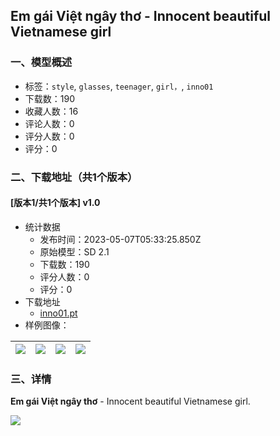 ## Em gái Việt ngây thơ - Innocent beautiful Vietnamese girl
### 一、模型概述

- 标签：`style`, `glasses`, `teenager`, `girl，`, `inno01`
- 下载数：190
- 收藏人数：16
- 评论人数：0
- 评分人数：0
- 评分：0

### 二、下载地址（共1个版本）

#### [版本1/共1个版本] v1.0

- 统计数据
  - 发布时间：2023-05-07T05:33:25.850Z
  - 原始模型：SD 2.1
  - 下载数：190
  - 评分人数：0
  - 评分：0
- 下载地址
  - [inno01.pt](https://civitai.com/api/download/models/64532)
- 样例图像：

| <img src="https://image.civitai.com/xG1nkqKTMzGDvpLrqFT7WA/e964eec6-7539-416d-93a1-cbcce3cbdf0d/width=450/713214.jpeg" /> | <img src="https://image.civitai.com/xG1nkqKTMzGDvpLrqFT7WA/e34a7018-8331-4dcf-80b2-fa73de8a42d9/width=450/713217.jpeg" /> | <img src="https://image.civitai.com/xG1nkqKTMzGDvpLrqFT7WA/8993751f-7229-41ac-85c2-b0a2d32e0f28/width=450/713218.jpeg" /> | <img src="https://image.civitai.com/xG1nkqKTMzGDvpLrqFT7WA/24e673a1-59fd-46bc-9e96-0233765b6ec7/width=450/713221.jpeg" /> |
| ---- | ---- | ---- | ---- |


### 三、详情
<p><strong>Em gái Việt ngây thơ</strong> - Innocent beautiful Vietnamese girl.</p><img src="https://image.civitai.com/xG1nkqKTMzGDvpLrqFT7WA/093839cc-6c16-4879-be6c-aa41355bf87e/width=525/093839cc-6c16-4879-be6c-aa41355bf87e.jpeg" /><p></p>